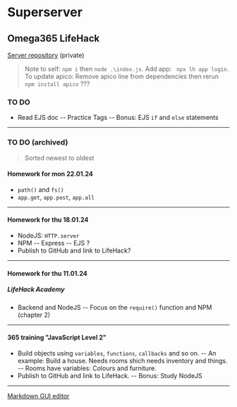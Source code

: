 # Superserver

## Omega365 LifeHack  

[Server repository](https://github.com/lifehack-2023/superserver) (private)

> Note to self: ` npm i ` then ` node .\index.js `.
> Add app: ` npx lh app login`.
> To update apico: Remove apico line from dependencies then rerun `npm install apico` ???

  
### TO DO

  - Read EJS doc
-- Practice Tags
-- Bonus: EJS ` if ` and ` else ` statements  
---

### TO DO (archived)

> Sorted newest to oldest

#### Homework for mon 22.01.24
- `path()` and `fs()`
- `app.get`, `app.post`, `app.all`
---
#### Homework for thu 18.01.24
- NodeJS: `HTTP.server`
- NPM
-- Express
-- EJS ?
- Publish to GitHub and link to LifeHack?
---
#### Homework for thu 11.01.24
##### LifeHack Academy
- Backend and NodeJS
 -- Focus on the `require()` function and NPM (chapter 2)
---
#### 365 training "JavaScript Level 2"
- Build objects using `variables`, `functions`, `callbacks` and so on.
-- An example: Build a house. Needs rooms shich needs inventory and things.
-- Rooms have variables: Colours and furniture.
- Publish to GitHub and link to LifeHack.
-- Bonus: Study NodeJS



----

[Markdown GUI editor](https://stackedit.io/app#)